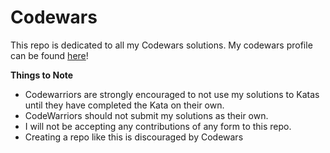 # Codewars

This repo is dedicated to all my Codewars solutions. My codewars profile can be found [here](https://www.codewars.com/users/sarebro77)!


**Things to Note**

* Codewarriors are strongly encouraged to not use my solutions to Katas until they have completed the Kata on their own.
* CodeWarriors should not submit my solutions as their own.
* I will not be accepting any contributions of any form to this repo.
* Creating a repo like this is discouraged by Codewars
